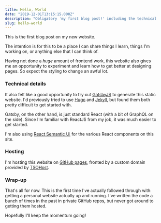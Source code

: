 ```yaml
---
title: Hello, World
date: "2019-12-01T13:15:15.000Z"
description: "Obligatory 'my first blog post!' including the technical details of how I actually built and host this website."
slug: hello-world
---
```


This is the first blog post on my new website.

The intention is for this to be a place I can share things I learn,
things I'm working on, or anything else that I can think of.

Having not done a _huge_ amount of frontend work, this website also gives me an opportunity 
to experiment and learn how to get better at designing pages. So expect the styling to change
an awful lot.

### Technical details

It also felt like a good opportunity to try out [GatsbyJS](https://www.gatsbyjs.org/)
to generate this static website. I'd previously tried to use [Hugo](https://gohugo.io/) 
and [Jekyll](https://jekyllrb.com/), but found them both pretty difficult to get started with.

Gatsby, on the other hand, is just standard React (with a bit of 
GraphQL on the side). Since I'm familiar with ReactJS from my job,
it was much easier to get started.

I'm also using [React Semantic UI](https://react.semantic-ui.com/) for
the various React components on this site.

### Hosting

I'm hosting this website on [GitHub pages](https://pages.github.com/), fronted by a custom domain provided by [TSOHost](https://www.tsohost.com/).

### Wrap-up

That's all for now. This is the first time I've actually followed through with getting a 
personal website actually up and running. I've written the code a bunch of times in
the past in private GitHub repos, but never got around to getting them hosted.

Hopefully I'll keep the momentum going!